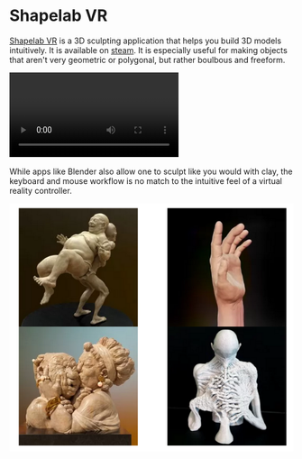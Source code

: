 Shapelab VR
===========

[Shapelab VR](https://shapelabvr.com/) is a 3D sculpting application that helps you build 3D models intuitively. It is available on [steam](https://store.steampowered.com/app/571890/Shapelab/). It is especially useful for making objects that aren't very geometric or polygonal, but rather boulbous and freeform. 

![Video form Shapelab VR](https://shapelabvr.com/wp-content/uploads/2021/09/Shapelab_intro_video_final.mp4)

While apps like Blender also allow one to sculpt like you would with clay, the keyboard and mouse workflow is no match to the intuitive feel of a virtual reality controller.

![Sample Models made with Shapelab VR](./images/sample.png)
